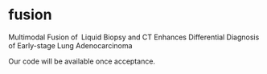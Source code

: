 # fusion
Multimodal Fusion of Liquid Biopsy and CT Enhances Differential Diagnosis of Early-stage Lung Adenocarcinoma

Our code will be available once acceptance.
